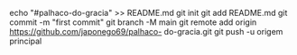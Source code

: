 echo "#palhaco-do-gracia" >> README.md 
git init 
git add README.md 
git commit -m "first commit" 
git branch -M main 
git remote add origin https://github.com/japonego69/palhaco- do-gracia.git
 git push -u origem principal
